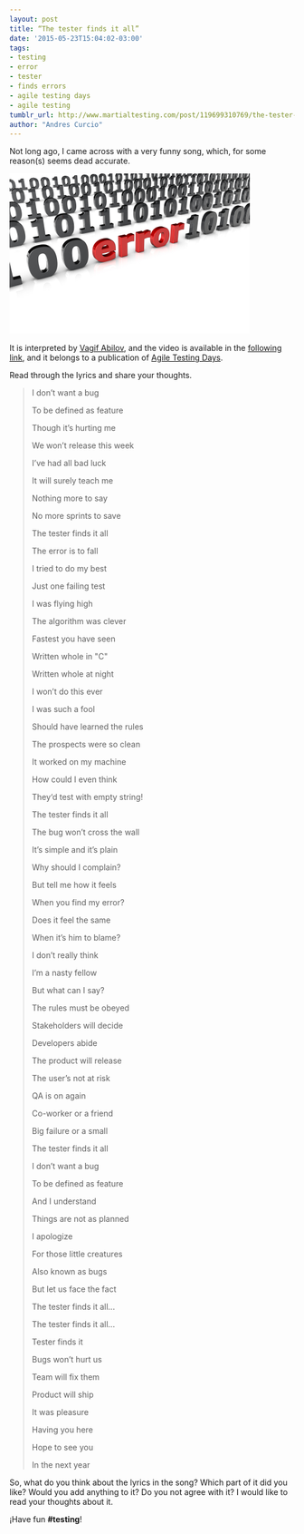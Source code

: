 ```yaml
---
layout: post
title: “The tester finds it all”
date: '2015-05-23T15:04:02-03:00'
tags:
- testing
- error
- tester
- finds errors
- agile testing days
- agile testing
tumblr_url: http://www.martialtesting.com/post/119699310769/the-tester-finds-it-all
author: "Andres Curcio"
---
```

Not long ago, I came across with a very funny song, which, for some reason(s) seems dead accurate.

![Finds it all](/assets/media/error.jpg)


It is interpreted by [Vagif Abilov](https://twitter.com/ooobject), and the video is available in the [following link](https://www.youtube.com/watch?v=1TBzP0baOBM), and it belongs to a publication of [Agile Testing Days](http://www.agiletestingdays.com). 

Read through the lyrics and share your thoughts.


>I don’t want a bug
>
>To be defined as feature
>
>Though it’s hurting me
>
>We won’t release this week
>
>
>I’ve had all bad luck
>
>It will surely teach me
>
>Nothing more to say
>
>No more sprints to save
>
>
>The tester finds it all
>
>The error is to fall
>
>I tried to do my best
>
>Just one failing test
>
>
>I was flying high
>
>The algorithm was clever
>
>Fastest you have seen
>
>Written whole in "C"
>
>
>Written whole at night
>
>I won’t do this ever
>
>I was such a fool
>
>Should have learned the rules
>
>
>The prospects were so clean
>
>It worked on my machine
>
>How could I even think
>
>They‘d test with empty string!
>
>
>The tester finds it all
>
>The bug won’t cross the wall
>
>It’s simple and it’s plain
>
>Why should I complain?
>
>
>But tell me how it feels
>
>When you find my error?
>
>Does it feel the same
>
>When it’s him to blame?
>
>
>I don’t really think
>
>I’m a nasty fellow
>
>But what can I say?
>
>The rules must be obeyed
>
>
>Stakeholders will decide
>
>Developers abide
>
>The product will release
>
>The user’s not at risk
>
>
>QA is on again
>
>Co-worker or a friend
>
>Big failure or a small
>
>The tester finds it all
>
>
>I don’t want a bug
>
>To be defined as feature
>
>And I understand
>
>Things are not as planned
>
>
>I apologize
>
>For those little creatures
>
>Also known as bugs
>
>But let us face the fact
>
>
>The tester finds it all...
>
>The tester finds it all...
>
>
>Tester finds it
>
>Bugs won’t hurt us
>
>Team will fix them
>
>Product will ship
>
>
>It was pleasure
>
>Having you here
>
>Hope to see you
>
>In the next year


So, what do you think about the lyrics in the song? Which part of it did you like? Would you add anything to it? Do you not agree with it? I would like to read your thoughts about it.

¡Have fun **#testing**!
